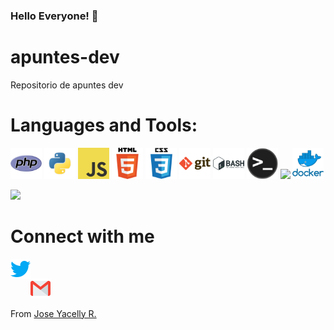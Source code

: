 ### Hello Everyone! 👋
# apuntes-dev
Repositorio de apuntes dev


# Languages and Tools:  

<code><img height="50" src="https://raw.githubusercontent.com/github/explore/80688e429a7d4ef2fca1e82350fe8e3517d3494d/topics/php/php.png"></code>
<code><img height="50" src="https://raw.githubusercontent.com/github/explore/80688e429a7d4ef2fca1e82350fe8e3517d3494d/topics/python/python.png"></code>
<code><img height="50" src="https://raw.githubusercontent.com/github/explore/80688e429a7d4ef2fca1e82350fe8e3517d3494d/topics/javascript/javascript.png"></code>
<code><img height="50" src="https://raw.githubusercontent.com/github/explore/80688e429a7d4ef2fca1e82350fe8e3517d3494d/topics/html/html.png"></code>
<code><img height="50" src="https://raw.githubusercontent.com/github/explore/80688e429a7d4ef2fca1e82350fe8e3517d3494d/topics/css/css.png"></code>
<code><img height="50" src="https://raw.githubusercontent.com/github/explore/80688e429a7d4ef2fca1e82350fe8e3517d3494d/topics/git/git.png"></code>
<code><img height="50" src="https://raw.githubusercontent.com/github/explore/80688e429a7d4ef2fca1e82350fe8e3517d3494d/topics/bash/bash.png"></code>
<code><img height="50" src="https://raw.githubusercontent.com/github/explore/80688e429a7d4ef2fca1e82350fe8e3517d3494d/topics/terminal/terminal.png"></code>
<code><img height="50" src="https://cdn.jsdelivr.net/npm/simple-icons@3.4.0/icons/heroku.svg"></code>
<code><img height="50" src="https://raw.githubusercontent.com/github/explore/80688e429a7d4ef2fca1e82350fe8e3517d3494d/topics/docker/docker.png"></code>




<a href="https://github.com/yacel100">
  <img src="https://github-readme-stats.vercel.app/api/top-langs/?username=yacel100&theme=dark&hide=glsl,python" />
</a>

# Connect with me

</a> &nbsp;&nbsp;
<a href="https://twitter.com/yacel100">
  <img align="left" alt="Jose Luis Yacelly | Twitter" width="32px" src="https://github.com/SatYu26/SatYu26/blob/master/Assets/Twitter.svg" />
</a> &nbsp;&nbsp;

<a href="mailto:jose@yacelly.com">
  <img align="left" alt="Jose Yacelly | Mail" width="32px" src="https://github.com/SatYu26/SatYu26/blob/master/Assets/Gmail.svg" />
</a>
<br><br>


From [Jose Yacelly R.](https://github.com/yacel100)
